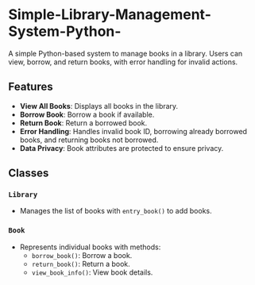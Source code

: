 # Simple-Library-Management-System-Python-

A simple Python-based system to manage books in a library. Users can view, borrow, and return books, with error handling for invalid actions.

## Features
- **View All Books**: Displays all books in the library.
- **Borrow Book**: Borrow a book if available.
- **Return Book**: Return a borrowed book.
- **Error Handling**: Handles invalid book ID, borrowing already borrowed books, and returning books not borrowed.
- **Data Privacy**: Book attributes are protected to ensure privacy.

## Classes
### `Library`
- Manages the list of books with `entry_book()` to add books.

### `Book`
- Represents individual books with methods:
  - `borrow_book()`: Borrow a book.
  - `return_book()`: Return a book.
  - `view_book_info()`: View book details.
